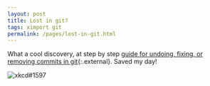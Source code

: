 ```yaml
---
layout: post
title: Lost in git?
tags: ximport git
permalink: /pages/lost-in-git.html
---
```

What a cool discovery, at step by step [guide for undoing, fixing, or removing commits in git](http://sethrobertson.github.io/GitFixUm/fixup.html){:.external}. Saved my day!

![xkcd#1597](https://imgs.xkcd.com/comics/git.png)
